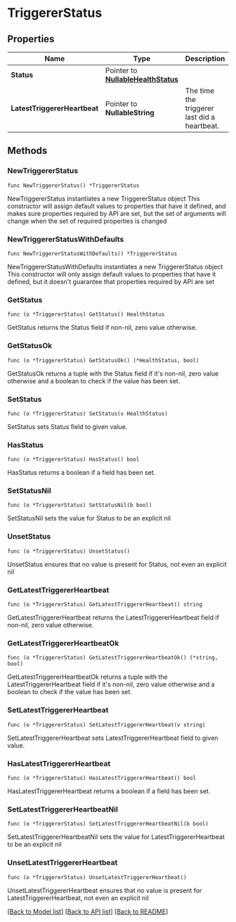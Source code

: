 # TriggererStatus

## Properties

Name | Type | Description | Notes
------------ | ------------- | ------------- | -------------
**Status** | Pointer to [**NullableHealthStatus**](HealthStatus.md) |  | [optional] 
**LatestTriggererHeartbeat** | Pointer to **NullableString** | The time the triggerer last did a heartbeat. | [optional] [readonly] 

## Methods

### NewTriggererStatus

`func NewTriggererStatus() *TriggererStatus`

NewTriggererStatus instantiates a new TriggererStatus object
This constructor will assign default values to properties that have it defined,
and makes sure properties required by API are set, but the set of arguments
will change when the set of required properties is changed

### NewTriggererStatusWithDefaults

`func NewTriggererStatusWithDefaults() *TriggererStatus`

NewTriggererStatusWithDefaults instantiates a new TriggererStatus object
This constructor will only assign default values to properties that have it defined,
but it doesn't guarantee that properties required by API are set

### GetStatus

`func (o *TriggererStatus) GetStatus() HealthStatus`

GetStatus returns the Status field if non-nil, zero value otherwise.

### GetStatusOk

`func (o *TriggererStatus) GetStatusOk() (*HealthStatus, bool)`

GetStatusOk returns a tuple with the Status field if it's non-nil, zero value otherwise
and a boolean to check if the value has been set.

### SetStatus

`func (o *TriggererStatus) SetStatus(v HealthStatus)`

SetStatus sets Status field to given value.

### HasStatus

`func (o *TriggererStatus) HasStatus() bool`

HasStatus returns a boolean if a field has been set.

### SetStatusNil

`func (o *TriggererStatus) SetStatusNil(b bool)`

 SetStatusNil sets the value for Status to be an explicit nil

### UnsetStatus
`func (o *TriggererStatus) UnsetStatus()`

UnsetStatus ensures that no value is present for Status, not even an explicit nil
### GetLatestTriggererHeartbeat

`func (o *TriggererStatus) GetLatestTriggererHeartbeat() string`

GetLatestTriggererHeartbeat returns the LatestTriggererHeartbeat field if non-nil, zero value otherwise.

### GetLatestTriggererHeartbeatOk

`func (o *TriggererStatus) GetLatestTriggererHeartbeatOk() (*string, bool)`

GetLatestTriggererHeartbeatOk returns a tuple with the LatestTriggererHeartbeat field if it's non-nil, zero value otherwise
and a boolean to check if the value has been set.

### SetLatestTriggererHeartbeat

`func (o *TriggererStatus) SetLatestTriggererHeartbeat(v string)`

SetLatestTriggererHeartbeat sets LatestTriggererHeartbeat field to given value.

### HasLatestTriggererHeartbeat

`func (o *TriggererStatus) HasLatestTriggererHeartbeat() bool`

HasLatestTriggererHeartbeat returns a boolean if a field has been set.

### SetLatestTriggererHeartbeatNil

`func (o *TriggererStatus) SetLatestTriggererHeartbeatNil(b bool)`

 SetLatestTriggererHeartbeatNil sets the value for LatestTriggererHeartbeat to be an explicit nil

### UnsetLatestTriggererHeartbeat
`func (o *TriggererStatus) UnsetLatestTriggererHeartbeat()`

UnsetLatestTriggererHeartbeat ensures that no value is present for LatestTriggererHeartbeat, not even an explicit nil

[[Back to Model list]](../README.md#documentation-for-models) [[Back to API list]](../README.md#documentation-for-api-endpoints) [[Back to README]](../README.md)


